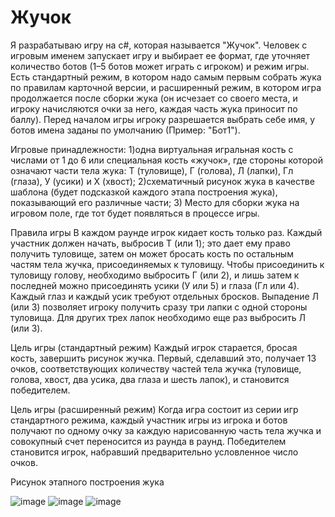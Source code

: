 # Жучок
Я разрабатываю игру на c#, которая называется "Жучок". Человек с игровым именем запускает игру и выбирает ее формат, где уточняет количество ботов (1–5  ботов может играть с игроком) и режим игры. Есть стандартный режим, в котором надо самым первым собрать жука по правилам карточной версии, и расширенный режим, в котором игра продолжается после сборки жука (он исчезает со своего места, и игроку начисляются очки за него, каждая часть жука приносит по баллу). Перед началом игры игроку разрешается выбрать себе имя, у ботов имена заданы по умолчанию (Пример: "Бот1").

Игровые принадлежности:
1)одна виртуальная игральная кость с числами от 1 до 6 или специальная кость «жучок», где стороны которой означают части тела жука: Т (туловище), Г (голова), Л (лапки), Гл (глаза), У (усики) и X (хвост);
2)схематичный рисунок жука в качестве шаблона (будет подсказкой каждого этапа построения жука), показывающий его различные части;
3) Место для сборки жука на игровом поле, где тот будет появляться в процессе игры.

Правила игры
В каждом раунде игрок кидает кость только раз. Каждый участник должен начать, выбросив Т (или 1); это дает ему право получить туловище, затем он может бросать кость по остальным частям тела жучка, присоединяемых к туловищу.
Чтобы присоединить к туловищу голову, необходимо выбросить Г (или 2), и лишь затем к последней можно присоединять усики (У или 5) и глаза (Гл или 4). Каждый глаз и каждый усик требуют отдельных бросков.
Выпадение Л (или 3) позволяет игроку получить сразу три лапки с одной стороны туловища. Для других трех лапок необходимо еще раз выбросить Л (или 3).

Цель игры (стандартный режим)
Каждый игрок старается, бросая кость, завершить рисунок жучка. Первый, сделавший это, получает 13 очков, соответствующих количеству частей тела жучка (туловище, голова, хвост, два усика, два глаза и шесть лапок), и становится победителем.

Цель игры (расширенный режим)
Когда игра состоит из серии игр стандартного режима, каждый участник игры из игрока и ботов получают по одному очку за каждую нарисованную часть тела жучка и совокупный счет переносится из раунда в раунд. Победителем становится игрок, набравший предварительно условленное число очков.

Рисунок этапного построения жука

![image](https://github.com/BREUCHT27/rtippo/assets/119112204/71d83d82-85c7-4970-8bae-73d17471f923)
![image](https://github.com/BREUCHT27/rtippo/assets/119112204/7324a0c4-a2ef-4332-b7a1-13d8a1094948)
![image](https://github.com/BREUCHT27/rtippo/assets/119112204/a9f75699-1a24-45fa-9ef8-459f4e7dac8a)








